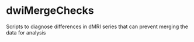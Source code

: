 # dwiMergeChecks
Scripts to diagnose differences in dMRI series that can prevent merging the data for analysis
